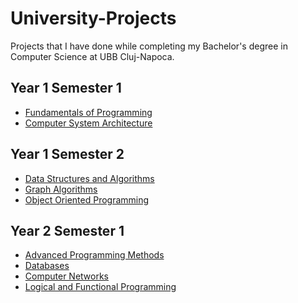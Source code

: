 University-Projects
=====================
Projects that I have done while completing my Bachelor's degree in Computer Science at UBB Cluj-Napoca.

Year 1 Semester 1
-----------------
  * [Fundamentals of Programming](https://github.com/FilipPascuti/University-Projects/tree/master/Fundamentals%20Of%20Programming)
  * [Computer System Architecture](https://github.com/FilipPascuti/University-Projects/tree/master/Computer%20System%20Architecture)

Year 1 Semester 2
-----------------
  * [Data Structures and Algorithms](https://github.com/FilipPascuti/University-Projects/tree/master/Data%20Structures%20and%20Algorithms)
  * [Graph Algorithms](https://github.com/FilipPascuti/University-Projects/tree/master/Graph%20Algorithms)
  * [Object Oriented Programming](https://github.com/FilipPascuti/Movie-mangement-System)
  
Year 2 Semester 1
-----------------
  * [Advanced Programming Methods](https://github.com/FilipPascuti/ToyLanguageInterpreter)
  * [Databases](https://github.com/FilipPascuti/University-Projects/tree/master/Databases)
  * [Computer Networks](https://github.com/FilipPascuti/University-Projects/tree/master/Computer%20Networks)
  * [Logical and Functional Programming](https://github.com/FilipPascuti/University-Projects/tree/master/Logical%20and%20Functional%20Programming)
